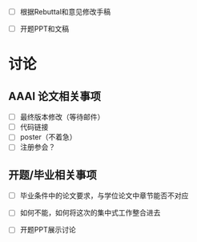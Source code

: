 * [ ] 根据Rebuttal和意见修改手稿
* [ ] 开题PPT和文稿


# 讨论
## AAAI 论文相关事项
* [ ] 最终版本修改（等待邮件）
* [ ] 代码链接
* [ ] poster（不着急）
* [ ] 注册参会？
## 开题/毕业相关事项
* [ ] 毕业条件中的论文要求，与学位论文中章节能否不对应
* [ ] 如何不能，如何将这次的集中式工作整合进去
* [ ] 开题PPT展示讨论

